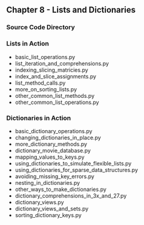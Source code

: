 ## Chapter 8 - Lists and Dictionaries

### Source Code Directory

### Lists in Action
* basic\_list\_operations.py
* list\_iteration\_and\_comprehensions.py
* indexing\_slicing\_matricies.py
* index\_and\_slice\_assignments.py 
* list\_method\_calls.py
* more\_on\_sorting\_lists.py
* other\_common\_list\_methods.py
* other\_common\_list\_operations.py

### Dictionaries in Action
* basic\_dictionary\_operations.py
* changing\_dictionaries\_in\_place.py
* more\_dictionary\_methods.py
* dictionary\_movie\_database.py
* mapping\_values\_to\_keys.py
* using\_dictionaries\_to\_simulate\_flexible\_lists.py
* using\_dictionaries\_for\_sparse\_data\_structures.py
* avoiding\_missing\_key\_errors.py
* nesting\_in\_dictionaries.py
* other\_ways\_to\_make\_dictionaries.py
* dictionary\_comprehensions\_in\_3x\_and\_27.py
* dictionary\_views.py
* dictionary\_views\_and\_sets.py
* sorting\_dictionary\_keys.py
